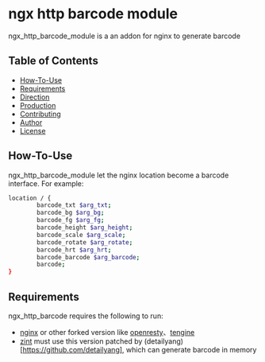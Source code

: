 # ngx http barcode module



ngx_http_barcode_module is a an addon for nginx to generate barcode

Table of Contents
-----------------
* [How-To-Use](#how-to-work)
* [Requirements](#requirements)
* [Direction](#direction)
* [Production](#production)
* [Contributing](#contributing)
* [Author](#author)
* [License](#license)


How-To-Use
----------------

ngx_http_barcode_module let the nginx location become a barcode interface.
For example:

```bash
location / {
        barcode_txt $arg_txt;
        barcode_bg $arg_bg;
        barcode_fg $arg_fg;
        barcode_height $arg_height;
        barcode_scale $arg_scale;
        barcode_rotate $arg_rotate;
        barcode_hrt $arg_hrt;
        barcode_barcode $arg_barcode;
        barcode;
}
```

Requirements
------------

ngx_http_barcode requires the following to run:

 * [nginx](http://nginx.org/) or other forked version like [openresty](http://openresty.org/)、[tengine](http://tengine.taobao.org/)
 * [zint](https://github.com/detailyang/zint) must use this version patched by (detailyang)[https://github.com/detailyang], which can generate barcode in memory



